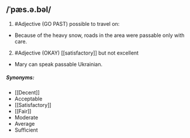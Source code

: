 ## /ˈpæs.ə.bəl/ 
1. #Adjective 
(GO PAST)
possible to travel on:

- Because of the heavy snow, roads in the area were passable only with care.

2. #Adjective 
(OKAY)
[[satisfactory]] but not excellent

- Mary can speak passable Ukrainian.

##### Synonyms:
- [[Decent]]
- Acceptable
- [[Satisfactory]]
- [[Fair]]
- Moderate
- Average
- Sufficient